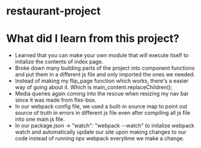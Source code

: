 # restaurant-project


# **What did I learn from this project?**
- Learned that you can make your own module that will execute itself to initalize the contents of index page.
- Broke down many building parts of the project into component functions and put them in a different js file and only imported the ones we needed.
- Instead of making my flip_page function which works, there's a easier way of going about it. Which is main_content.replaceChildren();
- Media queries again coming into the rescue when resizing my nav bar since it was made from flex-box.
- In our webpack config file, we used a built-in source map to point out source of truth in errors in different js file even after compiling all js file into one main.js file.
- In our package.json -> "watch": "webpack --watch" to initalize webpack watch and automatically update our site upon making changes to our code instead of running npx webpack everytime we make a change.
